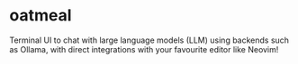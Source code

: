 # oatmeal
Terminal UI to chat with large language models (LLM) using backends such as Ollama, with direct integrations with your favourite editor like Neovim!
